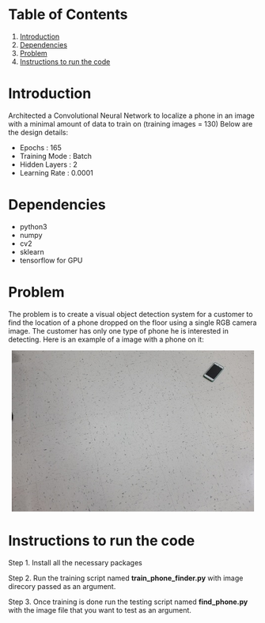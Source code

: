 # Table of Contents
1. [Introduction](README.md#introduction)
1. [Dependencies](README.md#dependencies)
1. [Problem](README.md#problem)
1. [Instructions to run the code](README.md#instructions-to-run-the-code)

# Introduction
Architected a Convolutional Neural Network to localize a phone in an image with a minimal amount of data to train on (training images = 130) Below are the design details:

* Epochs : 165
* Training Mode : Batch
* Hidden Layers : 2
* Learning Rate : 0.0001

# Dependencies
* python3
* numpy
* cv2
* sklearn
* tensorflow for GPU

# Problem
The problem is to create a visual object detection system for a customer to find the location of a phone dropped on 
the floor using a single RGB camera image. The customer has only one type of phone he is interested in detecting. Here is
an example of a image with a phone on it: <p align="center"> <img src="0.jpg"> </p>

# Instructions to run the code
Step 1. Install all the necessary packages

Step 2. Run the training script named <b>train_phone_finder.py</b> with image direcory passed as an argument.

Step 3. Once training is done run the testing script named <b>find_phone.py</b> with the image file that you want to test as an argument. 
